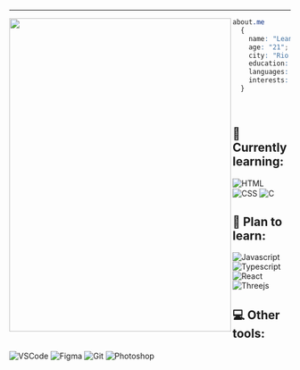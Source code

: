 ---

<img src="https://i.imgur.com/tS3wVZs.jpeg" height="561,3px" width="397" align="left">

```CSS
about.me
  {
    name: "Leandro Herbas";
    age: "21";
    city: "Rio de Janeiro, Brazil";
    education: "System Analysis and Development @ FAETERJ-Rio";
    languages: "pt-BR, en-US";
    interests: "Front End, UI/UX, Interaction Design, web 3D";
  }
```
<br/>

## 🌱 Currently learning:
<div style="display: inline_block">
  <img align="center" alt="HTML" src="https://img.shields.io/badge/HTML-black?style=for-the-badge&logo=html5&logoColor=E34F26">
  <img align="center" alt="CSS" src="https://img.shields.io/badge/CSS-black?style=for-the-badge&logo=css3&logoColor=1572B6">
  <img align="center" alt="C" src="https://img.shields.io/badge/C-black?style=for-the-badge&logo=c&logoColor=00599C">
</div>

## 🎈 Plan to learn:
<div style="display: inline_block">
  <img align="center" alt="Javascript" src="https://img.shields.io/badge/JavaScript-black?style=for-the-badge&logo=javascript&logoColor=F7DF1E">
  <img align="center" alt="Typescript" src="https://img.shields.io/badge/TypeScript-black?style=for-the-badge&logo=typescript&logoColor=007ACC">
  <img align="center" alt="React" src="https://img.shields.io/badge/React-black?style=for-the-badge&logo=react&logoColor=61DAFB">
  <img align="center" alt="Threejs" src="https://img.shields.io/badge/ThreeJs-black?style=for-the-badge&logo=three.js&logoColor=white">
</div>

## 💻 Other tools:
<div style="display: inline_block">
  <img align="center" alt="VSCode" src="https://img.shields.io/badge/VSCode-black?style=for-the-badge&logo=visual%20studio%20code&logoColor=0078D4">
  <img align="center" alt="Figma" src="https://img.shields.io/badge/Figma-black?style=for-the-badge&logo=figma&logoColor=white">
  <img align="center" alt="Git" src="https://img.shields.io/badge/Git-black?style=for-the-badge&logo=git&logoColor=E44C30">
  <img align="center" alt="Photoshop" src="https://img.shields.io/badge/Photoshop-black?style=for-the-badge&logo=Adobe%20Photoshop&logoColor=31A8FF">
</div>
